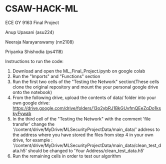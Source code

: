 # CSAW-HACK-ML
ECE GY 9163 Final Project

Anup Upasani (asu224)

Neeraja Narayanswamy (nn2108)

Priyanka Shishodia (ps4118)



Instructions to run the code:

1. Download and open the ML_Final_Project.ipynb on google colab
2. Run the "Imports" and "Functions" section
3. Run the first two cells of the "Testing the Network" section(These cells clone the original repository and mount the your personal google drive onto the notebook)
4. From the following drive, upload the contents of data/ folder into your own google drive: https://drive.google.com/drive/folders/13o2ybRJ1BkGUvfmQEeZqDo1kskyFywab
5. In the third cell of the "Testing the Network" with the comment 'file transfer' change the '/content/drive/MyDrive/MLSecurityProjectData/main_data/' address to the address where you have stored the files from step 4 in your own drive, for example : '/content/drive/MyDrive/MLSecurityProjectData/main_data/clean_test_data.h5' should be changed to 'Your Address/clean_test_data.h5'
6. Run the remaining cells in order to test our algorithm
